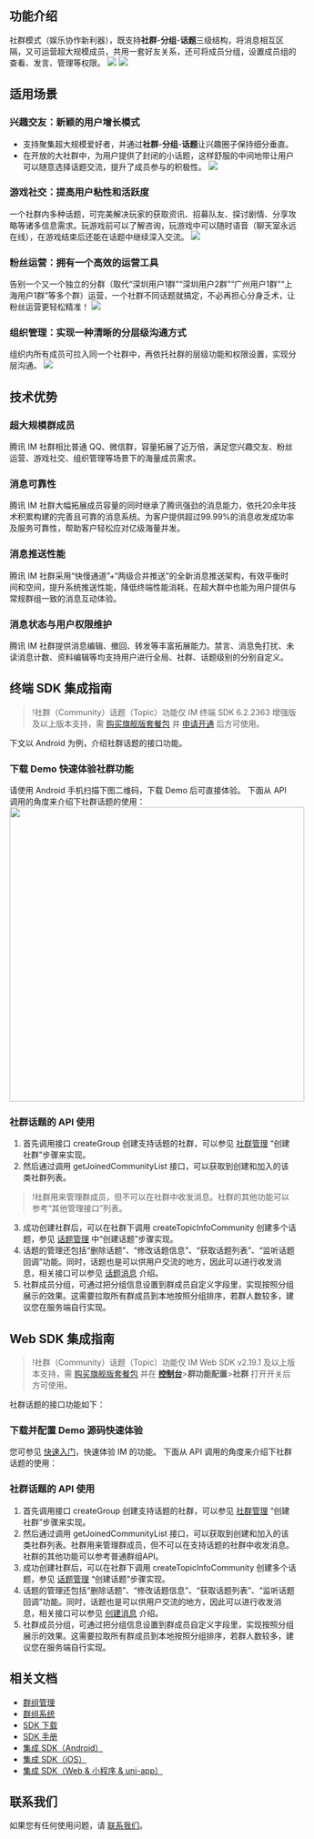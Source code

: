 ## 功能介绍
社群模式（娱乐协作新利器），既支持**社群**-**分组**-**话题**三级结构，将消息相互区隔，又可运营超大规模成员，共用一套好友关系，还可将成员分组，设置成员组的查看、发言、管理等权限。
![](https://qcloudimg.tencent-cloud.cn/raw/012568d737c68249ce61b4ba51f7654a.png)
![](https://qcloudimg.tencent-cloud.cn/raw/b3912b1a206d87c93dc3191d1dd71472.png)

## 适用场景
### 兴趣交友：新颖的用户增长模式
- 支持聚集超大规模爱好者，并通过**社群**-**分组**-**话题**让兴趣圈子保持细分垂直。
- 在开放的大社群中，为用户提供了封闭的小话题，这样舒服的中间地带让用户可以随意选择话题交流，提升了成员参与的积极性。
![](https://qcloudimg.tencent-cloud.cn/raw/12597e5e5d98fdfa03fa2d719a9bc67c.png)

### 游戏社交：提高用户粘性和活跃度
一个社群内多种话题，可完美解决玩家的获取资讯、招募队友、探讨剧情、分享攻略等诸多信息需求。玩游戏前可以了解咨询，玩游戏中可以随时语音（聊天室永远在线），在游戏结束后还能在话题中继续深入交流。
![](https://qcloudimg.tencent-cloud.cn/raw/f9a7348eb58a713cc8bfea86b4d1c40a.png)

### 粉丝运营：拥有一个高效的运营工具
告别一个又一个独立的分群（取代“深圳用户1群”“深圳用户2群”“广州用户1群”“上海用户1群”等多个群）运营，一个社群不同话题就搞定，不必再担心分身乏术，让粉丝运营更轻松精准！
![](https://qcloudimg.tencent-cloud.cn/raw/28b511e5fda1c991f10dec89632236cb.png)

### 组织管理：实现一种清晰的分层级沟通方式
组织内所有成员可拉入同一个社群中，再依托社群的层级功能和权限设置，实现分层沟通。
![](https://qcloudimg.tencent-cloud.cn/raw/fc983d18421ed11164475d62eb015344.png)

## 技术优势
### 超大规模群成员
腾讯 IM 社群相比普通 QQ、微信群，容量拓展了近万倍，满足您兴趣交友、粉丝运营、游戏社交、组织管理等场景下的海量成员需求。
### 消息可靠性
腾讯 IM 社群大幅拓展成员容量的同时继承了腾讯强劲的消息能力，依托20余年技术积累构建的完善且可靠的消息系统。为客户提供超过99.99%的消息收发成功率及服务可靠性，帮助客户轻松应对亿级海量并发。
### 消息推送性能
腾讯 IM 社群采用“快慢通道”+“两级合并推送”的全新消息推送架构，有效平衡时间和空间，提升系统推送性能，降低终端性能消耗，在超大群中也能为用户提供与常规群组一致的消息互动体验。

### 消息状态与用户权限维护
腾讯 IM 社群提供消息编辑、撤回、转发等丰富拓展能力。禁言、消息免打扰、未读消息计数、资料编辑等均支持用户进行全局、社群、话题级别的分别自定义。

## 终端 SDK 集成指南
>!社群（Community）话题（Topic）功能仅 IM 终端 SDK 6.2.2363 增强版及以上版本支持，需 [购买旗舰版套餐包](https://buy.cloud.tencent.com/avc?from=17182) 并 [申请开通](https://cloud.tencent.com/document/product/269/3916?from=17212) 后方可使用。

下文以 Android 为例，介绍社群话题的接口功能。

### 下载 Demo 快速体验社群功能
请使用 Android 手机扫描下图二维码，下载 Demo 后可直接体验。
下面从 API 调用的角度来介绍下社群话题的使用：
<img style="width:518px; max-width: inherit;" src="https://qcloudimg.tencent-cloud.cn/raw/386bd090f3b1e5a904d5eced5b94e758.png" />


### 社群话题的 API 使用
1. 首先调用接口 createGroup 创建支持话题的社群，可以参见 [社群管理](https://cloud.tencent.com/document/product/269/44494#.E7.A4.BE.E7.BE.A4.E7.AE.A1.E7.90.86) “创建社群”步骤来实现。
2. 然后通过调用 getJoinedCommunityList 接口，可以获取到创建和加入的该类社群列表。
>!社群用来管理群成员，但不可以在社群中收发消息。社群的其他功能可以参考“其他管理接口”列表。
>
3. 成功创建社群后，可以在社群下调用 createTopicInfoCommunity 创建多个话题，参见 [话题管理](https://cloud.tencent.com/document/product/269/44494#.E8.AF.9D.E9.A2.98.E7.AE.A1.E7.90.86) 中“创建话题”步骤实现。
4. 话题的管理还包括“删除话题”、“修改话题信息”、“获取话题列表”、“监听话题回调”功能。同时，话题也是可以供用户交流的地方，因此可以进行收发消息，相关接口可以参见 [话题消息](https://cloud.tencent.com/document/product/269/44494#.E8.AF.9D.E9.A2.98.E6.B6.88.E6.81.AF) 介绍。
5. 社群成员分组，可通过把分组信息设置到群成员自定义字段里，实现按照分组展示的效果。这需要拉取所有群成员到本地按照分组排序，若群人数较多，建议您在服务端自行实现。

## Web  SDK 集成指南
>!社群（Community）话题（Topic）功能仅 IM Web SDK v2.19.1 及以上版本支持，需 [购买旗舰版套餐包](https://buy.cloud.tencent.com/avc?from=17182) 并在 [**控制台**](https://console.cloud.tencent.com/im/qun-setting)>**群功能配置**>**社群** 打开开关后方可使用。
>
社群话题的接口功能如下：
### 下载并配置 Demo 源码快速体验
您可参见 [快速入门](https://cloud.tencent.com/document/product/269/68433)，快速体验 IM 的功能。
下面从 API 调用的角度来介绍下社群话题的使用：

### 社群话题的 API 使用
1. 首先调用接口 createGroup 创建支持话题的社群，可以参见 [社群管理](https://cloud.tencent.com/document/product/269/75410#.E7.A4.BE.E7.BE.A4.E7.AE.A1.E7.90.86) “创建社群”步骤来实现。
2. 然后通过调用 getJoinedCommunityList 接口，可以获取到创建和加入的该类社群列表。社群用来管理群成员，但不可以在支持话题的社群中收发消息。社群的其他功能可以参考普通群组API。
3. 成功创建社群后，可以在社群下调用 createTopicInfoCommunity 创建多个话题，参见 [话题管理](https://cloud.tencent.com/document/product/269/75410#.E5.88.9B.E5.BB.BA.E8.AF.9D.E9.A2.98) “创建话题”步骤实现。
4. 话题的管理还包括“删除话题”、“修改话题信息”、“获取话题列表”、“监听话题回调”功能。同时，话题也是可以供用户交流的地方，因此可以进行收发消息，相关接口可以参见 [创建消息](https://web.sdk.qcloud.com/im/doc/zh-cn/SDK.html#createTextMessage) 介绍。
5. 社群成员分组，可通过把分组信息设置到群成员自定义字段里，实现按照分组展示的效果。这需要拉取所有群成员到本地按照分组排序，若群人数较多，建议您在服务端自行实现。

## 相关文档
- [群组管理](https://cloud.tencent.com/document/product/269/3661)
- [群组系统](https://cloud.tencent.com/document/product/269/1502)
- [SDK 下载](https://cloud.tencent.com/document/product/269/36887)
- [SDK 手册](https://web.sdk.qcloud.com/im/doc/zh-cn/TIM.html)
- [集成 SDK（Android）](https://cloud.tencent.com/document/product/269/75283)
- [集成 SDK（iOS）](https://cloud.tencent.com/document/product/269/75284)
- [集成 SDK（Web & 小程序 & uni-app）](https://cloud.tencent.com/document/product/269/75285)

## 联系我们
如果您有任何使用问题，请 [联系我们](https://cloud.tencent.com/document/product/269/59590)。
